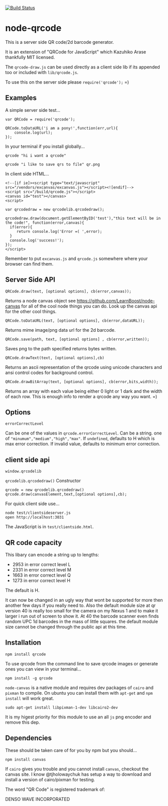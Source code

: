 [![Build Status](https://secure.travis-ci.org/soldair/node-qrcode.png)](http://travis-ci.org/soldair/node-qrcode)


node-qrcode
=

This is a server side QR code/2d barcode generator.

It is an extension of "QRCode for JavaScript" which Kazuhiko Arase thankfully MIT licensed.

The `qrcode-draw.js` can be used  directly as a client side lib if its appended too or included with `lib/qrcode.js`.

To use this on the server side please `require('qrcode');` =)

Examples
--------
A simple server side test...

    var QRCode = require('qrcode');
    
    QRCode.toDataURL('i am a pony!',function(err,url){
        console.log(url);
    });


In your terminal if you install globally...


    qrcode "hi i want a qrcode"
    
    qrcode "i like to save qrs to file" qr.png


In client side HTML...


    <!--[if ie]><script type="text/javascript" src="/vendors/excanvas/excanvas.js"></script><![endif]-->
    <script src="/build/qrcode.js"></script>
    <canvas id="test"></canvas>
    <script>
    
    var qrcodedraw = new qrcodelib.qrcodedraw();
    
    qrcodedraw.draw(document.getElementByID('test'),"this text will be in the code!", function(error,canvas){
      if(error){
         return console.log('Error =( ',error);
      }
      console.log('success!');
    });
    </script>


Remember to put `excanvas.js` and `qrcode.js` somewhere where your browser can find them.

Server Side API
---

    QRCode.draw(text, [optional options], cb(error,canvas));
Returns a node canvas object see https://github.com/LearnBoost/node-canvas for all of the cool node things you can do. Look up the canvas api for the other cool things.
    
    QRCode.toDataURL(text, [optional options], cb(error,dataURL));
Returns mime image/png data url for the 2d barcode.
    
    QRCode.save(path, text, [optional options] , cb(error,written));
Saves png to the path specified returns bytes written.
    
    QRCode.drawText(text, [optional options],cb)
Returns an ascii representation of the qrcode using unicode characters and ansi control codes for background control.
    
    QRCode.drawBitArray(text, [optional options], cb(error,bits,width));
Returns an array with each value being either 0 light or 1 dark and the width of each row.
This is enough info to render a qrcode any way you want. =)


Options
---------

    errorCorrectLevel

Can be one of the values in `qrcode.errorCorrectLevel`.
Can be a string. one of `"minumum","medium","high","max"`.
If `undefined`, defaults to H which is max error correction.
If invalid value, defaults to minimum error correction.

client side api
---------------

    window.qrcodelib

`qrcodelib.qrcodedraw()` Constructor

    qrcode = new qrcodelib.qrcodedraw()
    qrcode.draw(canvasElement,text,[optional options],cb);


For quick client side use...

    node test/clientsideserver.js
    open http://localhost:3031

The JavaScript is in `test/clientside.html`.

QR code capacity
---

This libary can encode a string up to lengths:

- 2953 in error correct level L
- 2331 in error correct level M
- 1663 in error correct level Q
- 1273 in error correct level H

The default is H. 

It can now be changed in an ugly way that wont be supported for more then another few days if you really need to. Also the default module size at qr version 40 is really too small for the camera on my Nexus 1 and to make it larger i run out of screen to show it. At 40 the barcode scanner even finds random UPC 1d barcodes in the mass of little squares.
the default module size cannot be changed through the public api at this time.

Installation
--

    npm install qrcode
To use qrcode from the command line to save  qrcode images or generate ones you can view in your terminal...

    npm install -g qrcode 
`node-canvas` is a native module and requires dev packages of `cairo` and `pixman` to compile. 
 On ubuntu you can install them with `apt-get` and `npm install` will work great.
  

    sudo apt-get install libpixman-1-dev libcairo2-dev
It is my higest priority for this module to use an all `js` png encoder and remove this dep.


Dependencies
------------
These should be taken care of for you by npm but you should...

    npm install canvas

If `cairo` gives you trouble and you cannot install `canvas`, checkout the canvas site. I know @tjholowaychuk has setup a way to download and install a version of cairo/pixman for testing.

The word "QR Code" is registered trademark of:

DENSO WAVE INCORPORATED
